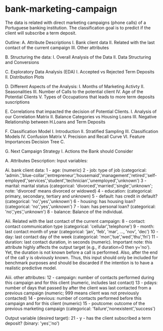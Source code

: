 # bank-marketing-campaign
The data is related with direct marketing campaigns (phone calls) of a Portuguese banking institution. The classification goal is to predict if the client will subscribe a term deposit.

Outline:
A. Attribute Descriptions
I. Bank client data
II. Related with the last contact of the current campaign
III. Other attributes

B. Structuring the data:
I. Overall Analysis of the Data
II. Data Structuring and Conversions

C. Exploratory Data Analysis (EDA)
I. Accepted vs Rejected Term Deposits
II. Distribution Plots

D. Different Aspects of the Analysis:
I. Months of Marketing Activty
II. Seasonalities
III. Number of Calls to the potential client
IV. Age of the Potential Clients
V. Types of Occupations that leads to more term deposits suscriptions

E. Correlations that impacted the decision of Potential Clients. I. Analysis of our Correlation Matrix
II. Balance Categories vs Housing Loans
III. Negative Relationship between H.Loans and Term Deposits

F. Classification Model
I. Introduction
II. Stratified Sampling
III. Classification Models
IV. Confusion Matrix
V. Precision and Recall Curve
VI. Feature Importances Decision Tree C.

G. Next Campaign Strategy
I. Actions the Bank should Consider

A. Attributes Description:
Input variables:

Ai. bank client data:
1 - age: (numeric)
2 - job: type of job (categorical: 'admin.','blue-collar','entrepreneur','housemaid','management','retired','self-employed','services','student','technician','unemployed','unknown')
3 - marital: marital status (categorical: 'divorced','married','single','unknown'; note: 'divorced' means divorced or widowed)
4 - education: (categorical: primary, secondary, tertiary and unknown)
5 - default: has credit in default? (categorical: 'no','yes','unknown')
6 - housing: has housing loan? (categorical: 'no','yes','unknown')
7 - loan: has personal loan? (categorical: 'no','yes','unknown')
8 - balance: Balance of the individual.

Aii. Related with the last contact of the current campaign:
8 - contact: contact communication type (categorical: 'cellular','telephone')
9 - month: last contact month of year (categorical: 'jan', 'feb', 'mar', ..., 'nov', 'dec')
10 - day: last contact day of the week (categorical: 'mon','tue','wed','thu','fri')
11 - duration: last contact duration, in seconds (numeric). Important note: this attribute highly affects the output target (e.g., if duration=0 then y='no'). Yet, the duration is not known before a call is performed. Also, after the end of the call y is obviously known. Thus, this input should only be included for benchmark purposes and should be discarded if the intention is to have a realistic predictive model.

Aiii. other attributes:
12 - campaign: number of contacts performed during this campaign and for this client (numeric, includes last contact)
13 - pdays: number of days that passed by after the client was last contacted from a previous campaign (numeric; 999 means client was not previously contacted)
14 - previous: number of contacts performed before this campaign and for this client (numeric)
15 - poutcome: outcome of the previous marketing campaign (categorical: 'failure','nonexistent','success')

Output variable (desired target):
21 - y - has the client subscribed a term deposit? (binary: 'yes','no')
